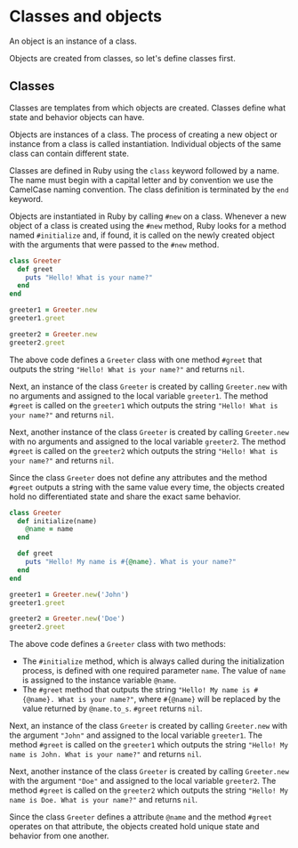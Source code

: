# Classes and objects

An object is an instance of a class.

Objects are created from classes, so let's define classes first.

## Classes

Classes are templates from which objects are created. Classes define what state and behavior objects can have.

Objects are instances of a class. The process of creating a new object or instance from a class is called instantiation. Individual objects of the same class can contain different state.

Classes are defined in Ruby using the `class` keyword followed by a name. The name must begin with a capital letter and by convention we use the CamelCase naming convention. The class definition is terminated by the `end` keyword.

Objects are instantiated in Ruby by calling `#new` on a class. Whenever a new object of a class is created using the `#new` method, Ruby looks for a method named `#initialize` and, if found, it is called on the newly created object with the arguments that were passed to the `#new` method.

```ruby
class Greeter
  def greet
    puts "Hello! What is your name?"
  end
end

greeter1 = Greeter.new
greeter1.greet

greeter2 = Greeter.new
greeter2.greet
```

The above code defines a `Greeter` class with one method `#greet` that outputs the string `"Hello! What is your name?"` and returns `nil`.

Next, an instance of the class `Greeter` is created by calling `Greeter.new` with no arguments and assigned to the local variable `greeter1`. The method `#greet` is called on the `greeter1` which outputs the string `"Hello! What is your name?"` and returns `nil`.

Next, another instance of the class `Greeter` is created by calling `Greeter.new` with no arguments and assigned to the local variable `greeter2`. The method `#greet` is called on the `greeter2` which outputs the string `"Hello! What is your name?"` and returns `nil`.

Since the class `Greeter` does not define any attributes and the method `#greet` outputs a string with the same value every time, the objects created hold no differentiated state and share the exact same behavior.

```ruby
class Greeter
  def initialize(name)
    @name = name
  end

  def greet
    puts "Hello! My name is #{@name}. What is your name?"
  end
end

greeter1 = Greeter.new('John')
greeter1.greet

greeter2 = Greeter.new('Doe')
greeter2.greet
```

The above code defines a `Greeter` class with two methods:
- The `#initialize` method, which is always called during the initialization process, is defined with one required parameter `name`. The value of `name` is assigned to the instance variable `@name`.
- The `#greet` method that outputs the string `"Hello! My name is #{@name}. What is your name?"`, where `#{@name}` will be replaced by the value returned by `@name.to_s`. `#greet` returns `nil`.

Next, an instance of the class `Greeter` is created by calling `Greeter.new` with the argument `"John"` and assigned to the local variable `greeter1`. The method `#greet` is called on the `greeter1` which outputs the string `"Hello! My name is John. What is your name?"` and returns `nil`.

Next, another instance of the class `Greeter` is created by calling `Greeter.new` with the argument `"Doe"` and assigned to the local variable `greeter2`. The method `#greet` is called on the `greeter2` which outputs the string `"Hello! My name is Doe. What is your name?"` and returns `nil`.

Since the class `Greeter` defines a attribute `@name` and the method `#greet` operates on that attribute, the objects created hold unique state and behavior from one another.
